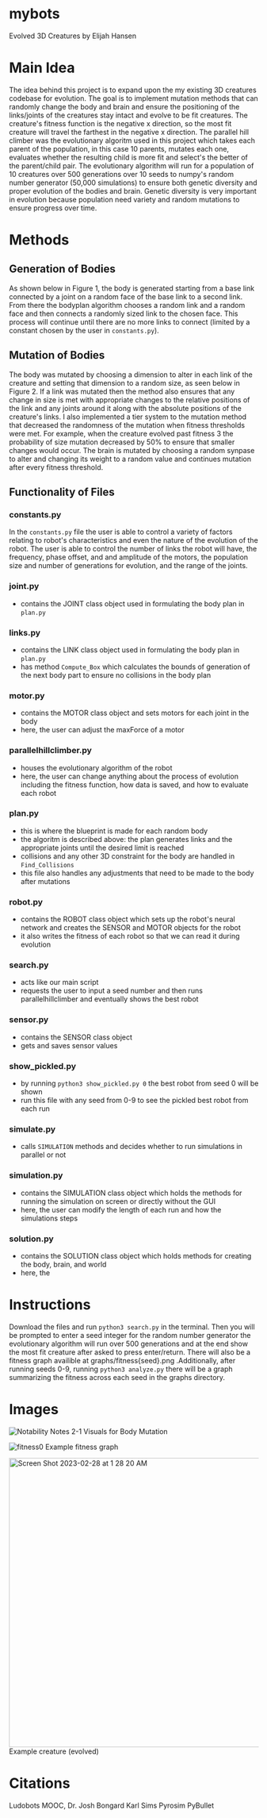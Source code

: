 # mybots
Evolved 3D Creatures by Elijah Hansen

# Main Idea
The idea behind this project is to expand upon the my existing 3D creatures codebase for evolution. The goal is to implement mutation methods that can randomly change the body and brain and ensure the positioning of the links/joints of the creatures stay intact and evolve to be fit creatures. The creature's fitness function is the negative x direction, so the most fit creature will travel the farthest in the negative x direction. The parallel hill climber was the evolutionary algoritm used in this project which takes each parent of the population, in this case 10 parents, mutates each one, evaluates whether the resulting child is more fit and select's the better of the parent/child pair. The evolutionary algorithm will run for a population of 10 creatures over 500 generations over 10 seeds to numpy's random number generator (50,000 simulations) to ensure both genetic diversity and proper evolution of the bodies and brain. Genetic diversity is very important in evolution because population need variety and random mutations to ensure progress over time.

# Methods
## Generation of Bodies
As shown below in Figure 1, the body is generated starting from a base link connected by a joint on a random face of the base link to a second link. From there the bodyplan algorithm chooses a random link and a random face and then connects a randomly sized link to the chosen face. This process will continue until there are no more links to connect (limited by a constant chosen by the user in `constants.py`). 
## Mutation of Bodies
The body was mutated by choosing a dimension to alter in each link of the creature and setting that dimension to a random size, as seen below in Figure 2. If a link was mutated then the method also ensures that any change in size is met with appropriate changes to the relative positions of the link and any joints around it along with the absolute positions of the creature's links. I also implemented a tier system to the mutation method that decreased the randomness of the mutation when fitness thresholds were met. For example, when the creature evolved past fitness 3 the probability of size mutation decreased by 50% to ensure that smaller changes would occur. The brain is mutated by choosing a random synpase to alter and changing its weight to a random value and continues mutation after every fitness threshold.
## Functionality of Files
### constants.py
In the `constants.py` file the user is able to control a variety of factors relating to robot's characteristics and even the nature of the evolution of the robot. The user is able to control the number of links the robot will have, the frequency, phase offset, and and amplitude of the motors, the population size and number of generations for evolution, and the range of the joints.
### joint.py
* contains the JOINT class object used in formulating the body plan in `plan.py`
### links.py
* contains the LINK class object used in formulating the body plan in `plan.py`
* has method `Compute_Box` which calculates the bounds of generation of the next body part to ensure no collisions in the body plan
### motor.py
* contains the MOTOR class object and sets motors for each joint in the body 
* here, the user can adjust the maxForce of a motor 
### parallelhillclimber.py
* houses the evolutionary algorithm of the robot
* here, the user can change anything about the process of evolution including the fitness function, how data is saved, and how to evaluate each robot
### plan.py
* this is where the blueprint is made for each random body
* the algoritm is described above: the plan generates links and the appropriate joints until the desired limit is reached
* collisions and any other 3D constraint for the body are handled in `Find_Collisions`
* this file also handles any adjustments that need to be made to the body after mutations
### robot.py
* contains the ROBOT class object which sets up the robot's neural network and creates the SENSOR and MOTOR objects for the robot
* it also writes the fitness of each robot so that we can read it during evolution
### search.py
* acts like our main script
* requests the user to input a seed number and then runs parallelhillclimber and eventually shows the best robot
### sensor.py
* contains the SENSOR class object
* gets and saves sensor values 
### show_pickled.py
* by running `python3 show_pickled.py 0` the best robot from seed 0 will be shown
* run this file with any seed from 0-9 to see the pickled best robot from each run
### simulate.py
* calls `SIMULATION` methods and decides whether to run simulations in parallel or not
### simulation.py
* contains the SIMULATION class object which holds the methods for running the simulation on screen or directly without the GUI
* here, the user can modify the length of each run and how the simulations steps 
### solution.py
* contains the SOLUTION class object which holds methods for creating the body, brain, and world
* here, the 

# Instructions
Download the files and run `python3 search.py` in the terminal. Then you will be prompted to enter a seed integer for the random number generator the evolutionary algorithm will run over 500 generations and at the end show the most fit creature after asked to press enter/return. There will also be a fitness graph availible at graphs/fitness{seed}.png .Additionally, after running seeds 0-9, running `python3 analyze.py` there will be a graph summarizing the fitness across each seed in the graphs directory.

# Images
![Notability Notes 2-1](https://user-images.githubusercontent.com/98726413/221771601-029c5006-a9bb-4147-af74-5f2dac5c7f74.png)
Visuals for Body Mutation

![fitness0](https://user-images.githubusercontent.com/98726413/221784480-3fd12673-90fa-4006-b995-31a1fc7ec2fd.png)
Example fitness graph

<img width="583" alt="Screen Shot 2023-02-28 at 1 28 20 AM" src="https://user-images.githubusercontent.com/98726413/221784567-98b96d1a-a56c-48d3-8141-bfe53ac73564.png">
Example creature (evolved)



# Citations
Ludobots MOOC, Dr. Josh Bongard
Karl Sims
Pyrosim
PyBullet
